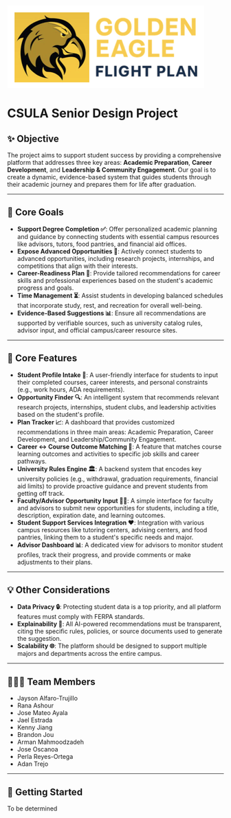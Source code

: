 ![Golden Eagle Flight Plan Logo](./assets/logo.png)
# CSULA Senior Design Project

## ✨ Objective
The project aims to support student success by providing a comprehensive platform that addresses three key areas: **Academic Preparation**, **Career Development**, and **Leadership & Community Engagement**. Our goal is to create a dynamic, evidence-based system that guides students through their academic journey and prepares them for life after graduation.

---

## 🎯 Core Goals

* **Support Degree Completion ✅**: Offer personalized academic planning and guidance by connecting students with essential campus resources like advisors, tutors, food pantries, and financial aid offices.
* **Expose Advanced Opportunities 🚀**: Actively connect students to advanced opportunities, including research projects, internships, and competitions that align with their interests.
* **Career-Readiness Plan 💼**: Provide tailored recommendations for career skills and professional experiences based on the student's academic progress and goals.
* **Time Management ⏳**: Assist students in developing balanced schedules that incorporate study, rest, and recreation for overall well-being.
* **Evidence-Based Suggestions 📊**: Ensure all recommendations are supported by verifiable sources, such as university catalog rules, advisor input, and official campus/career resource sites.

---

## 🚀 Core Features

* **Student Profile Intake 📝**: A user-friendly interface for students to input their completed courses, career interests, and personal constraints (e.g., work hours, ADA requirements).
* **Opportunity Finder 🔍**: An intelligent system that recommends relevant research projects, internships, student clubs, and leadership activities based on the student's profile.
* **Plan Tracker 📈**: A dashboard that provides customized recommendations in three main areas: Academic Preparation, Career Development, and Leadership/Community Engagement.
* **Career ↔ Course Outcome Matching 🔗**: A feature that matches course learning outcomes and activities to specific job skills and career pathways.
* **University Rules Engine 🏛️**: A backend system that encodes key university policies (e.g., withdrawal, graduation requirements, financial aid limits) to provide proactive guidance and prevent students from getting off track.
* **Faculty/Advisor Opportunity Input 🧑‍🏫**: A simple interface for faculty and advisors to submit new opportunities for students, including a title, description, expiration date, and learning outcomes.
* **Student Support Services Integration ❤️**: Integration with various campus resources like tutoring centers, advising centers, and food pantries, linking them to a student's specific needs and major.
* **Advisor Dashboard 📊**: A dedicated view for advisors to monitor student profiles, track their progress, and provide comments or make adjustments to their plans.

---

## 💡 Other Considerations

* **Data Privacy 🔒**: Protecting student data is a top priority, and all platform features must comply with FERPA standards.
* **Explainability 🧐**: All AI-powered recommendations must be transparent, citing the specific rules, policies, or source documents used to generate the suggestion.
* **Scalability 🌐**: The platform should be designed to support multiple majors and departments across the entire campus.

---

## 🧑‍🤝‍🧑 Team Members

* Jayson Alfaro-Trujillo
* Rana Ashour
* Jose Mateo Ayala
* Jael Estrada
* Kenny Jiang
* Brandon Jou
* Arman Mahmoodzadeh
* Jose Oscanoa
* Perla Reyes-Ortega
* Adan Trejo

---

## 🏁 Getting Started

To be determined


